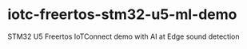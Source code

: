 # iotc-freertos-stm32-u5-ml-demo
 STM32 U5 Freertos IoTConnect demo with AI at Edge sound detection
